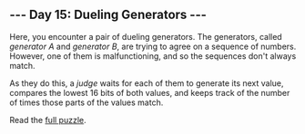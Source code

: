 ## --- Day 15: Dueling Generators ---
Here, you encounter a pair of dueling generators. The generators, called <em>generator A</em> and <em>generator B</em>, are trying to agree on a sequence of numbers. However, one of them is malfunctioning, and so the sequences don't always match.

As they do this, a <em>judge</em> waits for each of them to generate its next value, compares the lowest 16 bits of both values, and keeps track of the number of times those parts of the values match.

Read the [full puzzle](https://adventofcode.com/2017/day/15).